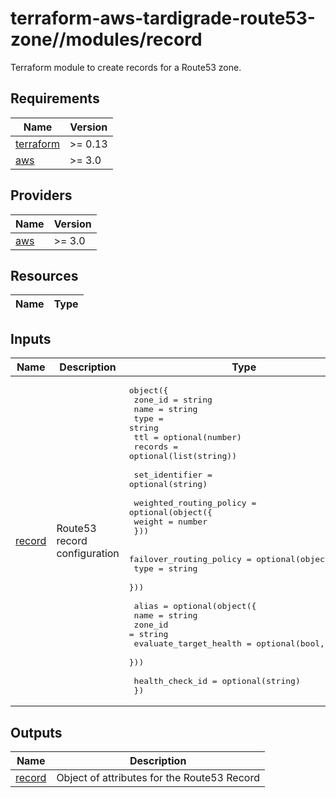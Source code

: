 # terraform-aws-tardigrade-route53-zone//modules/record

Terraform module to create records for a Route53 zone.

<!-- BEGIN TFDOCS -->
## Requirements

| Name | Version |
|------|---------|
| <a name="requirement_terraform"></a> [terraform](#requirement\_terraform) | >= 0.13 |
| <a name="requirement_aws"></a> [aws](#requirement\_aws) | >= 3.0 |

## Providers

| Name | Version |
|------|---------|
| <a name="provider_aws"></a> [aws](#provider\_aws) | >= 3.0 |

## Resources

| Name | Type |
|------|------|

## Inputs

| Name | Description | Type | Default | Required |
|------|-------------|------|---------|:--------:|
| <a name="input_record"></a> [record](#input\_record) | Route53 record configuration | <pre>object({<br/>    zone_id = string<br/>    name    = string<br/>    type    = string<br/>    ttl     = optional(number)<br/>    records = optional(list(string))<br/><br/>    set_identifier = optional(string)<br/><br/>    weighted_routing_policy = optional(object({<br/>      weight = number<br/>    }))<br/><br/>    failover_routing_policy = optional(object({<br/>      type = string<br/>    }))<br/><br/>    alias = optional(object({<br/>      name                   = string<br/>      zone_id                = string<br/>      evaluate_target_health = optional(bool, false)<br/>    }))<br/><br/>    health_check_id = optional(string)<br/>  })</pre> | n/a | yes |

## Outputs

| Name | Description |
|------|-------------|
| <a name="output_record"></a> [record](#output\_record) | Object of attributes for the Route53 Record |

<!-- END TFDOCS -->
